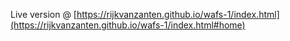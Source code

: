 Live version @ [https://rijkvanzanten.github.io/wafs-1/index.html](https://rijkvanzanten.github.io/wafs-1/index.html#home)
